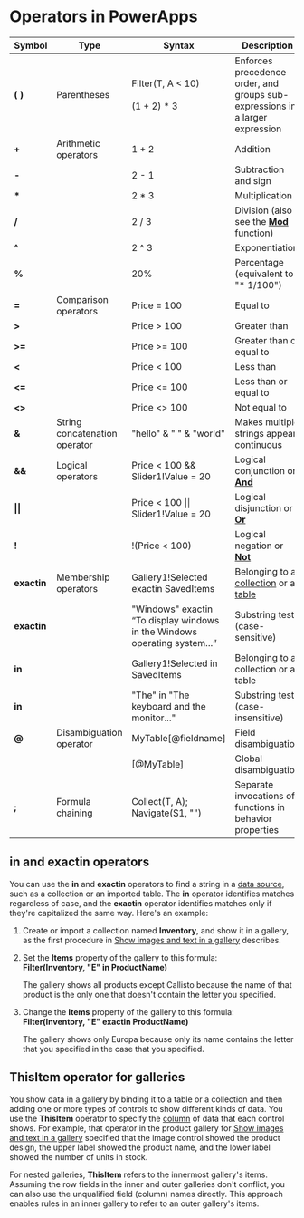 <properties
	pageTitle="Operators | Microsoft PowerApps"
	description="Reference information, including syntax and examples, for the operators in PowerApps"
	services=""
	suite="powerapps"
	documentationCenter="na"
	authors="gregli-msft"
	manager="dwrede"
	editor=""
	tags=""/>

<tags
   ms.service="powerapps"
   ms.devlang="na"
   ms.topic="article"
   ms.tgt_pltfrm="na"
   ms.workload="na"
   ms.date="11/20/2015"
   ms.author="gregli"/>

# Operators in PowerApps #

|Symbol|Type|Syntax|Description|
|---|---|---|---|
|**( )**|Parentheses|Filter(T, A &lt; 10)<br><br>(1 + 2) * 3|Enforces precedence order, and groups sub-expressions in a larger expression|
|**+**|Arithmetic operators|1 + 2|Addition|
|**-**|&nbsp;|2 - 1|Subtraction and sign|
|**\***|&nbsp;|2 * 3|Multiplication|
|**/**|&nbsp;|2 / 3|Division (also see the **[Mod](function-mod.md)** function) |
|**^**|&nbsp;|2 ^ 3|Exponentiation|
|**%**|&nbsp;|20%|Percentage (equivalent to &quot;* 1/100&quot;)|
|**=**|Comparison operators|Price = 100|Equal to|
|**&gt;** |&nbsp;|Price &gt; 100|Greater than|
|**&gt;=**|&nbsp;|Price &gt;= 100|Greater than or equal to|
|**&lt;** |&nbsp;|Price &lt; 100|Less than|
|**&lt;=**|&nbsp;|Price &lt;= 100|Less than or equal to|
|**&lt;&gt;** |&nbsp;|Price &lt;&gt; 100|Not equal to|
|**&amp;**|String concatenation operator|&quot;hello&quot; &amp; &quot; &quot; &amp; &quot;world&quot;|Makes multiple strings appear continuous|
|**&amp;&amp;**|Logical operators|Price &lt; 100 &amp;&amp; Slider1!Value = 20|Logical conjunction or **[And](function-logicals.md)**|
|**&#124;&#124;**|&nbsp;|Price &lt; 100 &#124;&#124; Slider1!Value = 20|Logical disjunction or **[Or](function-logicals.md)**|
|**!**|&nbsp;|!(Price &lt; 100)|Logical negation or **[Not](function-logicals.md)**|
|**exactin**|Membership operators|Gallery1!Selected exactin SavedItems|Belonging to a [collection](working-with-data-sources.md#collections) or a [table](working-with-tables.md)|
|**exactin**|&nbsp;|&quot;Windows&quot; exactin “To display windows in the Windows operating system...”|Substring test (case-sensitive)|
|**in**|&nbsp;|Gallery1!Selected in SavedItems|Belonging to a collection or a table|
|**in**|&nbsp;|&quot;The&quot; in &quot;The keyboard and the monitor...&quot;|Substring test (case-insensitive)|
|**@**|Disambiguation operator|MyTable[@fieldname]|Field disambiguation|
|&nbsp;|&nbsp;|[@MyTable]|Global disambiguation|
|**;**|Formula chaining|Collect(T, A); Navigate(S1, &quot;&quot;)|Separate invocations of functions in behavior properties|

## in and exactin operators ##

You can use the **in** and **exactin** operators to find a string in a [data source](working-with-data-sources.md), such as a collection or an imported table. The **in** operator identifies matches regardless of case, and the **exactin** operator identifies matches only if they're capitalized the same way. Here's an example:

1. Create or import a collection named **Inventory**, and show it in a gallery, as the first procedure in [Show images and text in a gallery](../show-images-text-gallery-sort-filter.md) describes.

2. Set the **Items** property of the gallery to this formula:
<br>**Filter(Inventory, "E" in ProductName)**

	The gallery shows all products except Callisto because the name of that product is the only one that doesn't contain the letter you specified.

3. Change the **Items** property of the gallery to this formula:
<br>**Filter(Inventory, "E" exactin ProductName)**

	The gallery shows only Europa because only its name contains the letter that you specified in the case that you specified.

## ThisItem operator for galleries ##
You show data in a gallery by binding it to a table or a collection and then adding one or more types of controls to show different kinds of data. You use the **ThisItem** operator to specify the [column](working-with-tables.md#columns) of data that each control shows. For example, that operator in the product gallery for [Show images and text in a gallery](../show-images-text-gallery-sort-filter.md) specified that the image control showed the product design, the upper label showed the product name, and the lower label showed the number of units in stock.

For nested galleries, **ThisItem** refers to the innermost gallery's items. Assuming the row fields in the inner and outer galleries don't conflict, you can also use the unqualified field (column) names directly. This approach enables rules in an inner gallery to refer to an outer gallery's items.
